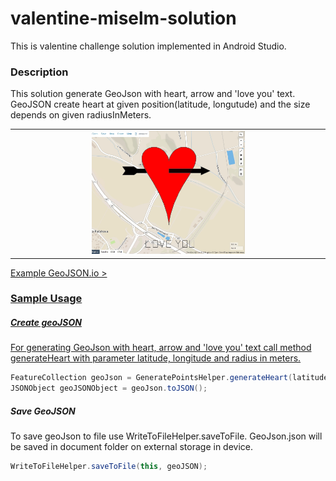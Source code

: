 # valentine-miselm-solution
This is valentine challenge solution implemented in Android Studio.


  
### Description

This solution generate GeoJson with heart, arrow and 'love you' text. GeoJSON create heart at given position(latitude, longutude) and the size depends on given radiusInMeters.

<table>
  <tr>
    <td align="center">
		<img width="50%" src="https://github.com/Norc89/valentine-miselm-solution/blob/master/Screenshots/image.jpg">
    </td>    
  </tr>
</table>

<a href="http://bl.ocks.org/d/04cb712c70b4e1d0889c25082518eed1">Example GeoJSON.io >

	 
### Sample Usage

 ##### Create geoJSON
For generating GeoJson with heart, arrow and 'love you' text call method generateHeart with parameter latitude, longitude and radius in meters.

````java
FeatureCollection geoJson = GeneratePointsHelper.generateHeart(latitude, longitude, radiusInMeters);
JSONObject geoJSONObject = geoJson.toJSON();
````

 ##### Save GeoJSON
To save geoJson to file use WriteToFileHelper.saveToFile. GeoJson.json will be saved in document folder on external storage in device.

````java
WriteToFileHelper.saveToFile(this, geoJSON);
````